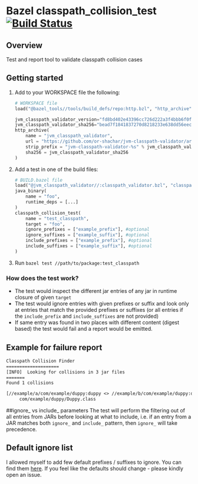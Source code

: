 # Bazel classpath_collision_test [![Build Status](https://api.cirrus-ci.com/github/or-shachar/jvm-classpath-validator.svg)](https://cirrus-ci.com/github/or-shachar/jvm-classpath-validator/master)


## Overview
Test and report tool to validate classpath collision cases

## Getting started
1. Add to your WORKSPACE file the following:
    ```python
    # WORKSPACE file
    load("@bazel_tools//tools/build_defs/repo:http.bzl", "http_archive")
    
    jvm_classpath_validator_version="fd8bd402e43396cc726d222a3f4bbb6f0f103f91" # update this as needed
    jvm_classpath_validator_sha256="bead7f1841837270d8218233e638dd56eecc98e4354b7cdf52d0e15a23e7c425" # update this as needed
    http_archive(
        name = "jvm_classpath_validator",
        url = "https://github.com/or-shachar/jvm-classpath-validator/archive/%s.tar.gz" % jvm_classpath_validator_version,
        strip_prefix = "jvm-classpath-validator-%s" % jvm_classpath_validator_version,
        sha256 = jvm_classpath_validator_sha256
    )
    ```
2. Add a test in one of the build files:
    ```python
    # BUILD.bazel file
    load("@jvm_classpath_validator//:classpath_validator.bzl", "classpath_collision_test")
    java_binary(
        name = "foo",
        runtime_deps = [...]
    )
    classpath_collision_test(
        name = "test_classpath",
        target = "foo",
        ignore_prefixes = ["example_prefix"], #optional
        ignore_suffixes = ["example_suffix"], #optional
        include_prefixes = ["example_prefix"], #optional
        include_suffixes = ["example_suffix"], #optional
    )
    ```
3. Run `bazel test //path/to/package:test_classpath`

### How does the test work?
* The test would inspect the different jar entries of any jar in runtime closure of given `target`
* The test would ignore entries with given prefixes or suffix and look only at entries that match the provided
prefixes or suffixes (or all entries if the `include_prefix` and `include_suffixes` are not provided)
* If same entry was found in two places with different content (digest based) the test would fail and a report would be emitted.


## Example for failure report
```txt
Classpath Collision Finder
====================
[INFO]	Looking for collisions in 3 jar files
=======
Found 1 collisions

[//example/a/com/example/duppy:duppy <> //example/b/com/example/duppy:duppy]:
	 com/example/duppy/Duppy.class

```

##ignore_ vs include_ parameters
The test will perform the filtering out of all entries from JARs before looking at what to include, i.e.
if an entry from a JAR matches both `ignore_` and `include_` pattern, then `ignore_` will take precedence.

## Default ignore list
I allowed myself to add few default prefixes / suffixes to ignore.
You can find them [here](https://github.com/or-shachar/jvm-classpath-validator/blob/master/src/main/com/bazelbuild/java/classpath/ClassPathValidator.java).
If you feel like the defaults should change - please kindly open an issue.

